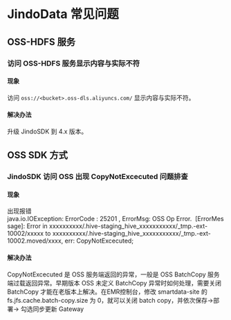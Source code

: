 # JindoData 常见问题

## OSS-HDFS 服务

### 访问 OSS-HDFS 服务显示内容与实际不符

#### 现象
访问 `oss://<bucket>.oss-dls.aliyuncs.com/` 显示内容与实际不符。

#### 解决办法
升级 JindoSDK 到 4.x 版本。

## OSS SDK 方式

### JindoSDK 访问 OSS 出现 CopyNotExcecuted 问题排查

#### 现象
出现报错
java.io.IOException: ErrorCode : 25201 , ErrorMsg: OSS Op Error.  [ErrorMessage]: Error in xxxxxxxxxx/.hive-staging_hive_xxxxxxxxxxx/_tmp.-ext-10002/xxxxx to xxxxxxxxxx/.hive-staging_hive_xxxxxxxxxxx/_tmp.-ext-10002.moved/xxxx, err: CopyNotExcecuted;

#### 解决办法

CopyNotExcecuted 是 OSS 服务端返回的异常，一般是 OSS BatchCopy 服务端过载返回异常。早期版本 OSS  未定义 BatchCopy 异常时如何处理，需要关闭 BatchCopy 才能在老版本上解决。在EMR控制台，修改 smartdata-site 的 fs.jfs.cache.batch-copy.size 为 0，就可以关闭 batch copy，并依次保存->部署-> 勾选同步更新 Gateway






